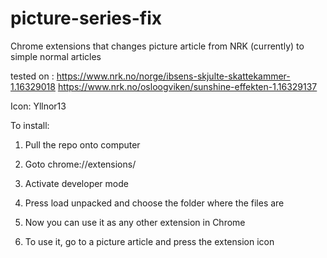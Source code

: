 # picture-series-fix

Chrome extensions that changes picture article from NRK (currently) to simple normal articles

tested on : https://www.nrk.no/norge/ibsens-skjulte-skattekammer-1.16329018
https://www.nrk.no/osloogviken/sunshine-effekten-1.16329137

Icon: Yllnor13

To install:

1. Pull the repo onto computer

2. Goto chrome://extensions/

3. Activate developer mode 

4. Press load unpacked and choose the folder where the files are

5. Now you can use it as any other extension in Chrome

6. To use it, go to a picture article and press the extension icon
